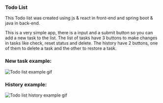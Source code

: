 ### Todo List
This Todo list was created using js & react in front-end and spring boot & java in back-end.

This is a very simple app, there is a input and a submit button so you can add a new task to the list. The list of tasks have 3 buttons to make changes in tasks like check, reset status and delete. The history have 2 buttons, one of them to delete a task and the other to restore a task.

### New task example:

![Todo list example gif](https://media.giphy.com/media/UpV8oV9MDxz9phrARP/giphy.gif)

### History example:

![Todo list history example gif](https://media.giphy.com/media/WNQDXLNyaxUqYI81ts/giphy.gif)
